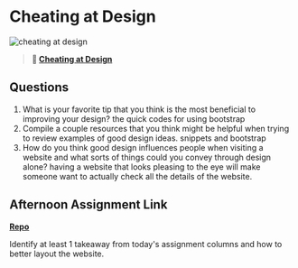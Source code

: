 # Cheating at Design

![cheating at design](https://bcw.blob.core.windows.net/public/img/courses/5247609446691139)

> **📖 [Cheating at Design](https://codeworksacademy.com/fs-student-guide/resources/wk1/04-Cheating-at-Design)**

## Questions

1. What is your favorite tip that you think is the most beneficial to improving your design?
the quick codes for using bootstrap
2. Compile a couple resources that you think might be helpful when trying to review examples of good design ideas.
snippets and bootstrap
3. How do you think good design influences people when visiting a website and what sorts of things could you convey through design alone?
having a website that looks pleasing to the eye will make someone want to actually check all the details of the website. 
## Afternoon Assignment Link

**[Repo](https://github.com/JacobNeitzell/<ASSIGNMENT_REPO>)**

Identify at least 1 takeaway from today's assignment
columns and how to better layout the website.